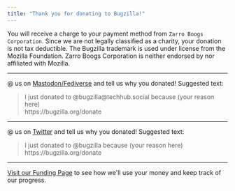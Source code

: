 ```yaml
---
title: "Thank you for donating to Bugzilla!"
---
```


<p>You will receive a charge to your payment method from <code>Zarro Boogs
Corporation</code>. Since we are not legally classified as a charity, your
donation is not tax deductible. The Bugzilla trademark is used under license
from the Mozilla Foundation. Zarro Boogs Corporation is neither endorsed by nor
affiliated with Mozilla.</p>

<hr>

<p>@ us on <a href="https://techhub.social/@bugzilla">Mastodon/Fediverse</a>
and tell us why you donated! Suggested text:</p>
<blockquote>I just donated to @bugzilla@techhub.social because (your reason here)<br>
https://bugzilla.org/donate</blockquote>

<hr>

<p>@ us on <a href="https://twitter.com/bugzilla">Twitter</a> and tell us why
you donated! Suggested text:</p>
<blockquote>I just donated to @bugzilla because (your reason here)<br>
https://bugzilla.org/donate</blockquote>

<hr>

<p><a href="/donate">Visit our Funding Page</a> to see how we'll use your money
and keep track of our progress.</p>
